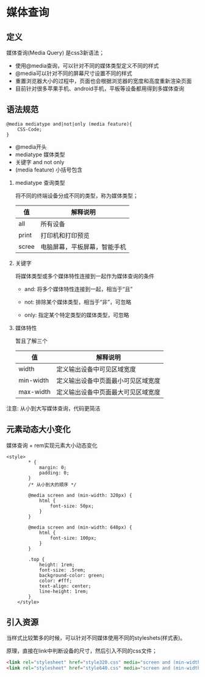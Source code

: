 # 媒体查询



## 定义

媒体查询(Media Query) 是css3新语法；

* 使用@media查询，可以针对不同的媒体类型定义不同的样式
* @media可以针对不同的屏幕尺寸设置不同的样式
* 重置浏览器大小的过程中，页面也会根据浏览器的宽度和高度重新渲染页面
* 目前针对很多苹果手机、android手机，平板等设备都用得到多媒体查询



## 语法规范



```
@media mediatype and|not|only (media feature){
	CSS-Code;
}
```

* @media开头
* mediatype 媒体类型
* 关键字 and not only
* (media feature) 小括号包含



1. mediatype 查询类型

   将不同的终端设备分成不同的类型，称为媒体类型；

   | 值    | 解释说明                     |
   | ----- | ---------------------------- |
   | all   | 所有设备                     |
   | print | 打印机和打印预览             |
   | scree | 电脑屏幕，平板屏幕，智能手机 |

    

2. 关键字

   将媒体类型或多个媒体特性连接到一起作为媒体查询的条件

   * and: 将多个媒体特性连接到一起，相当于“且”

   * not: 排除某个媒体类型，相当于“非”，可忽略

   * only: 指定某个特定类型的媒体类型，可忽略

     

3. 媒体特性

   暂且了解三个

   | 值        | 解释说明                           |
   | --------- | ---------------------------------- |
   | width     | 定义输出设备中可见区域宽度         |
   | min-width | 定义输出设备中页面最小可见区域宽度 |
   | max-width | 定义输出设备中页面最大可见区域宽度 |



注意: 从小到大写媒体查询，代码更简洁



## 元素动态大小变化

媒体查询 + rem实现元素大小动态变化

```
<style>
        * {
            margin: 0;
            padding: 0;
        }
        /* 从小到大的顺序 */
        
        @media screen and (min-width: 320px) {
            html {
                font-size: 50px;
            }
        }
        
        @media screen and (min-width: 640px) {
            html {
                font-size: 100px;
            }
        }
        
        .top {
            height: 1rem;
            font-size: .5rem;
            background-color: green;
            color: #fff;
            text-align: center;
            line-height: 1rem;
        }
    </style>
```



## 引入资源

当样式比较繁多的时候，可以针对不同媒体使用不同的styleshets(样式表)。

原理，直接在link中判断设备的尺寸，然后引入不同的css文件；

```html
<link rel="stylesheet" href="style320.css" media="screen and (min-width: 320px)">
<link rel="stylesheet" href="style640.css" media="screen and (min-width: 640px)">
```

